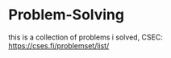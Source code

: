 # Problem-Solving
this is a collection of problems i solved, 
CSEC: https://cses.fi/problemset/list/
